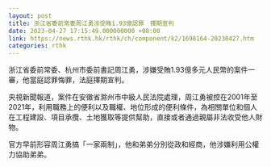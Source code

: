 ```yaml
---
layout: post
title: 浙江省委前常委周江勇涉受賄1.93億認罪　擇期宣判
date: 2023-04-27 17:15:49.000000000 +08:00
link: https://news.rthk.hk/rthk/ch/component/k2/1698164-20230427.htm
categories: rthk
---
```


浙江省委前常委、杭州市委前書記周江勇，涉嫌受賄1.93億多元人民幣的案件一審，他當庭認罪悔罪，法庭擇期宣判。

央視新聞報道，案件在安徽省滁州市中級人民法院處理，周江勇被控在2001年至2021年，利用職務上的便利以及職權、地位形成的便利條件，為相關單位和個人在工程建設、項目承攬、土地獲取等提供幫助，直接或者通過親屬非法收受他人財物。

官方早前形容周江勇搞「一家兩制」，他和弟弟分別從政和經商，他涉嫌利用公權力協助弟弟。
